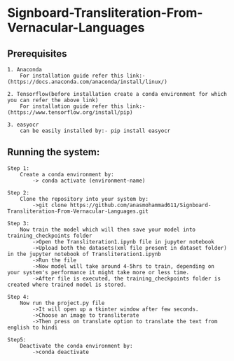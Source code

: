 # Signboard-Transliteration-From-Vernacular-Languages

## Prerequisites
	1. Anaconda
		For installation guide refer this link:- (https://docs.anaconda.com/anaconda/install/linux/)

	2. Tensorflow(before installation create a conda environment for which you can refer the above link)
		For installation guide refer this link:- (https://www.tensorflow.org/install/pip)

	3. easyocr
		can be easily installed by:- pip install easyocr
		
##  Running the system:
	Step 1:
		Create a conda environment by:
			-> conda activate (environment-name)

	Step 2:
		Clone the repository into your system by:
			->git clone https://github.com/anasmohammad611/Signboard-Transliteration-From-Vernacular-Languages.git

	Step 3:
		Now train the model which will then save your model into training_checkpoints folder
			->Open the Transliteration1.ipynb file in jupyter notebook
			->Upload both the datasets(xml file present in dataset folder) in the jupyter notebook of Transliteration1.ipynb
			->Run the file
			->Now model will take around 4-5hrs to train, depending on your system's performance it might take more or less time.
			->After file is executed, the training_checkpoints folder is created where trained model is stored.

	Step 4:
		Now run the project.py file
			->It will open up a tkinter window after few seconds.
			->Choose an image to transliterate
			->Then press on translate option to translate the text from english to hindi

	Step5:
		Deactivate the conda environment by:
			->conda deactivate
